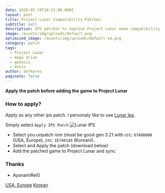 ```yaml
---
date: 2020-05-19T18:21:06.000Z
layout: post
title: Project Lunar Compatibility Patches
subtitle: null
description: IPS patches to improve Project Lunar Game compatibility
image: /assets/img/uploads/default.png
optimized_image: /assets/img/uploads/default-sm.png
category: patch
tags:
  - Project Lunar
  - mega drive
  - genesis
  - minis
author: defkorns
paginate: false
---
```


**Apply the patch before adding the game to Project Lunar**

### How to apply?
Apply as any other ips patch. I personaly like to use [Lunar Ips](https://www.romhacking.net/utilities/240/).

Simply select `Apply IPS Patch`
![Lunar IPS](https://www.romhacking.net/utilities/screenshots/240screenshot1.gif)

- Select you unpatch rom (must be good gen 3.21 with crc: `67A9860B` (USA, Europe), crc: `1E740145` (Korean)).
- Select and Apply the patch (download below)
- Add the patched game to Project Lunar and sync

### Thanks

- AyanamiRei0

<div class="download-section">
<a href="https://github.com/DefKorns/defkorns.github.io/raw/master/assets/Desert%20Strike%20-%20Return%20to%20the%20Gulf%20(UE)%20%5B!%5D.ips" class="btn btn-darkred" role="button">USA, Europe</a> <a href="https://github.com/DefKorns/defkorns.github.io/raw/master/assets/Desert%20Strike%20-%20Return%20to%20the%20Gulf%20(K).ips" class="btn btn-darkred" role="button">Korean</a>
</div>
